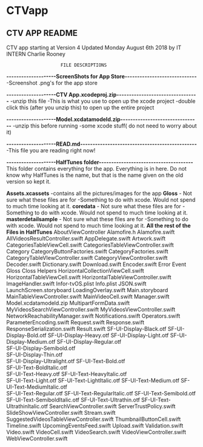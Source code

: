 # CTVapp
CTV APP README
-----------------------------------------------------------------------------------------
CTV app starting at Version 4
Updated Monday August 6th 2018 by IT INTERN Charlie Rooney



                        FILE DESCRIPTIONS

**--------------------ScreenShots for App Store-----------------------------**
-Screenshot .png's for the app store


**--------------------CTV App.xcodeproj.zip---------------------------------**
-unzip this file
-This is what you use to open up the xcode project
-double click this (after you unzip this) to open up the entire project


**--------------------Model.xcdatamodeld.zip--------------------------------**
-unzip this before running
-some xcode stuff( do not need to worry about it)


**--------------------READ.md-----------------------------------------------**
-This file you are reading right now!


**--------------------HalfTunes folder--------------------------------------**
This folder contains everything for the app. Everything is in here.
Do not know why HalfTunes is the name, but that is the name given on the old version so kept it.

  **Assets.xcassets**
    -contains all the pictures/images for the app
  **Gloss**
    - Not sure what these files are for
    -Something to do with xcode. Would not spend to much time looking at it.
  **coredata**
    - Not sure what these files are for
    -Something to do with xcode. Would not spend to much time looking at it.
  **masterdetailsample**
    - Not sure what these files are for
    -Something to do with xcode. Would not spend to much time looking at it.
  **All the rest of the Files in HalfTunes**
    AboutViewController
    Alamofire.h
    Alamofire.swift
    AllVideosResultController.swift
    AppDelegate.swift
    Artwork.swift
    CategoriesTableViewCell.swift
    CategoriesTableViewController.swift
    Category
    CategoryButtonFactories.swift
    CategoryFactories.swift
    CategoryTableVIewController.swift
    CategoryViewController.swift
    Decoder.swift
    Dictionary.swift
    Download.swift
    Encoder.swift
    Error
    Event
    Gloss
    Closs
    Helpers
    HorizontalCollectionViewCell.swift
    HorizontalTableViewCell.swift
    HorizontalTableViewController.swift
    ImageHandler.swift
    Infor-tvOS.plist
    Info.plist
    JSON.swift
    LaunchScreen.storyboard
    LoadingOverlay.swift
    Main.storyboard
    MainTableViewController.swift
    MainVideoCell.swift
    Manager.swift
    Model.xcdatamodeld.zip
    MultipartFormData.swift
    MyVideosSearchViewController.swift
    MyVideosViewController.swift
    NetworkReachabilityManager.swift
    Notifications.swift
    Operators.swift
    ParameterEncoding.swift
    Request.swift
    Response.swift
    ResponseSerialization.swift
    Result.swift
   SF-UI-Display-Black.otf
   SF-UI-Display-Bold.otf
   SF-UI-Display-Heavy.otf
   SF-UI-Display-Light.otf
   SF-UI-Display-Medium.otf	
   SF-UI-Display-Regular.otf	
   SF-UI-Display-Semibold.otf	
   SF-UI-Display-Thin.otf	
   SF-UI-Display-Ultralight.otf	
   SF-UI-Text-Bold.otf	
   SF-UI-Text-BoldItalic.otf	
   SF-UI-Text-Heavy.otf	
   SF-UI-Text-HeavyItalic.otf	
   SF-UI-Text-Light.otf
   SF-UI-Text-LightItalic.otf
   SF-UI-Text-Medium.otf
   SF-UI-Text-MediumItalic.otf	
   SF-UI-Text-Regular.otf
   SF-UI-Text-RegularItalic.otf
   SF-UI-Text-Semibold.otf
   SF-UI-Text-SemiboldItalic.otf
   SF-UI-Text-Ultrathin.otf
   SF-UI-Text-UltrathinItalic.otf
   SearchViewController.swift
   ServerTrustPolicy.swift
   SlideShowViewController.swift
   Stream.swift
   SuggestedVideosTableViewController.swift
   ThumbnailButtonCell.swift
   Timeline.swift
   UpcomingEventsFeed.swift
   Upload.swift	
   Validation.swift
   Video.swift
   VideoCell.swift
   VideoSearch.swift
   VideoViewController.swift
   WebViewController.swift
    
    







